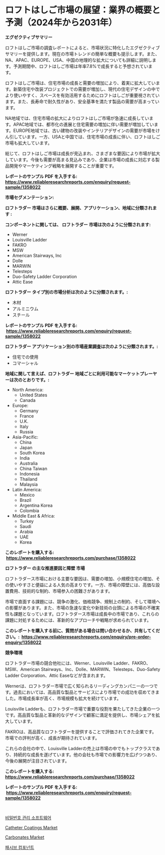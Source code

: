 <p><h1>ロフトはしご市場の展望：業界の概要と予測（2024年から2031年）</h1></p><p><strong>エグゼクティブサマリー</strong></p>
<p><p>ロフトはしご市場の調査レポートによると、市場状況に特化したエグゼクティブサマリーを提供します。現在の市場トレンドの簡単な概要も提示します。また、NA、APAC、EUROPE、USA、中国の地理的な拡大についても詳細に説明します。予測期間中、ロフトはしご市場は年率7.8%で成長すると予想されています。</p><p>ロフトはしご市場は、住宅市場の成長と需要の増加により、着実に拡大しています。新築住宅や改装プロジェクトでの需要が増加し、現代の住宅デザインの中でより使いやすく、スペースを有効活用するためにロフトはしごが重要視されています。また、長寿命で耐久性があり、安全基準を満たす製品の需要が高まっています。</p><p>NA地域では、住宅市場の拡大によりロフトはしご市場が急速に成長しています。APAC地域では、都市化の進展と住宅需要の増加に伴い需要が増加しています。EUROPE地域では、古い建物の改装やインテリアデザインの需要が市場をけん引しています。一方、USAと中国では、住宅市場の成長に伴い、ロフトはしご市場も拡大しています。</p><p>総じて、ロフトはしご市場は成長が見込まれ、さまざまな要因により市場が拡大しています。今後も需要が高まる見込みであり、企業は市場の成長に対応する製品開発やマーケティング戦略を展開することが重要です。</p></p>
<p><strong>レポートのサンプル PDF を入手する: <a href="https://www.reliableresearchreports.com/enquiry/request-sample/1358022">https://www.reliableresearchreports.com/enquiry/request-sample/1358022</a></strong></p>
<p><strong>市場セグメンテーション:</strong></p>
<p><strong> ロフトラダー 市場はさらに概要、展開、アプリケーション、地域に分類されます :</strong></p>
<p><strong>コンポーネントに関しては、 ロフトラダー 市場は次のように分類されます: &nbsp;</strong></p>
<p><ul><li>Werner</li><li>Louisville Ladder</li><li>FAKRO</li><li>MSW</li><li>American Stairways, Inc</li><li>Dolle</li><li>MARWIN</li><li>Telesteps</li><li>Duo-Safety Ladder Corporation</li><li>Attic Ease</li></ul></p>
<p><strong> ロフトラダー タイプ別の市場分析は次のように分類されます。:</strong></p>
<p><ul><li>木材</li><li>アルミニウム</li><li>スチール</li></ul></p>
<p><strong>レポートのサンプル PDF を入手する: &nbsp;<a href="https://www.reliableresearchreports.com/enquiry/request-sample/1358022">https://www.reliableresearchreports.com/enquiry/request-sample/1358022</a></strong></p>
<p><strong> ロフトラダー アプリケーション別の市場産業調査は次のように分類されます。:</strong></p>
<p><ul><li>住宅での使用</li><li>コマーシャル</li></ul></p>
<p><strong>地域に関して言えば、ロフトラダー 地域ごとに利用可能なマーケットプレーヤーは次のとおりです。:</strong></p>
<p><ul>
    <li>
        North America:
        <ul>
            <li>United States</li>
            <li>Canada</li>
        </ul>
    </li>
    <li>
        Europe:
        <ul>
            <li>Germany</li>
            <li>France</li>
            <li>U.K.</li>
            <li>Italy</li>
            <li>Russia</li>
        </ul>
    </li>
    <li>
        Asia-Pacific:
        <ul>
            <li>China</li>
            <li>Japan</li>
            <li>South Korea</li>
            <li>India</li>
            <li>Australia</li>
            <li>China Taiwan</li>
            <li>Indonesia</li>
            <li>Thailand</li>
            <li>Malaysia</li>
        </ul>
    </li>
    <li>
        Latin America:
        <ul>
            <li>Mexico</li>
            <li>Brazil</li>
            <li>Argentina Korea</li>
            <li>Colombia</li>
        </ul>
    </li>
    <li>
        Middle East & Africa:
        <ul>
            <li>Turkey</li>
            <li>Saudi</li>
            <li>Arabia</li>
            <li>UAE</li>
            <li>Korea</li>
        </ul>
    </li>
    </ul></p>
<p><strong>このレポートを購入する: &nbsp;<a href="https://www.reliableresearchreports.com/purchase/1358022">https://www.reliableresearchreports.com/purchase/1358022</a></strong></p>
<p><strong>ロフトラダー の主な推進要因と障壁 市場</strong></p>
<p><p>ロフトラダース市場における主要な要因は、需要の増加、小規模住宅の増加、その使いやすさと便益による人気の高まりです。一方、市場の障壁には、高価な設置費用、技術的な制約、市場参入の困難さがあります。</p><p>市場で直面する課題には、競争の激化、価格競争、規制上の制約、そして環境への影響があります。また、市場の急速な変化や新技術の台頭による市場の不確実性も課題となっています。ロフトラダース市場は成長中の市場であり、これらの課題に対処するためには、革新的なアプローチや戦略が求められています。</p></p>
<p><strong>このレポートを購入する前に、質問がある場合は問い合わせるか、共有してください。:&nbsp; <a href="https://www.reliableresearchreports.com/enquiry/pre-order-enquiry/1358022">https://www.reliableresearchreports.com/enquiry/pre-order-enquiry/1358022</a></strong></p>
<p><strong>競争環境</strong></p>
<p><p>ロフトラダー市場の競合他社には、Werner、Louisville Ladder、FAKRO、MSW、American Stairways、Inc、Dolle、MARWIN、Telesteps、Duo-Safety Ladder Corporation、Attic Easeなどが含まれます。 </p><p>Wernerは、ロフトラダー市場で広く知られるリーディングカンパニーの一つです。過去においては、高品質な製品とサービスにより市場での成功を収めてきました。市場成長率が高く、市場規模も拡大を続けています。 </p><p>Louisville Ladderも、ロフトラダー市場で重要な役割を果たしてきた企業の一つです。高品質な製品と革新的なデザインで顧客に満足を提供し、市場シェアを拡大しています。 </p><p>FAKROは、高品質なロフトラダーを提供することで評価されてきた企業です。市場での評判が高く、成長が期待されています。 </p><p>これらの会社の中で、Louisville Ladderの売上は市場の中でもトップクラスであり、持続的な成長を遂げています。他の会社も市場での影響力を広げつつあり、今後の展開が注目されています。</p></p>
<p><strong>このレポートを購入する: &nbsp; <a href="https://www.reliableresearchreports.com/purchase/1358022">https://www.reliableresearchreports.com/purchase/1358022</a></strong></p>
<p><strong>レポートのサンプル PDF を入手する: &nbsp;<a href="https://www.reliableresearchreports.com/enquiry/request-sample/1358022">https://www.reliableresearchreports.com/enquiry/request-sample/1358022</a></strong><strong></strong></p>
<p>&nbsp;</p>
<p><p><a href="https://github.com/laholand/Market-Research-Report-List-2/blob/main/6424525192742.md">비밀번호 관리 소프트웨어</a></p><p><a href="https://github.com/arionmp/Market-Research-Report-List-2/blob/main/catheter-coatings-market.md">Catheter Coatings Market</a></p><p><a href="https://github.com/markusgodoy/Market-Research-Report-List-2/blob/main/carbonates-market.md">Carbonates Market</a></p><p><a href="https://github.com/vsnao330707/Market-Research-Report-List-1/blob/main/9109153192741.md">패시브 컴포넌트</a></p></p>